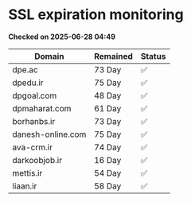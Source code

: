 # SSL expiration monitoring

**Checked on 2025-06-28 04:49**

| Domain | Remained | Status       |
|--------|----------|--------------|
| dpe.ac     | 73 Day   | ✅ |
| dpedu.ir     | 75 Day   | ✅ |
| dpgoal.com     | 48 Day   | ✅ |
| dpmaharat.com     | 61 Day   | ✅ |
| borhanbs.ir     | 73 Day   | ✅ |
| danesh-online.com     | 75 Day   | ✅ |
| ava-crm.ir     | 74 Day   | ✅ |
| darkoobjob.ir     | 16 Day   | ✅ |
| mettis.ir     | 54 Day   | ✅ |
| liaan.ir     | 58 Day   | ✅ |
